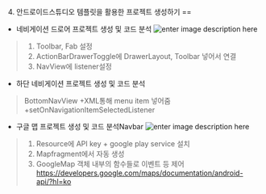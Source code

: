 4. 안드로이드스튜디오 템플릿을 활용한 프로젝트 생성하기
==

- 네비게이션 드로어 프로젝트 생성 및 코드 분석
![enter image description here](captureNav.PNG)
>1. Toolbar, Fab 설정
>2. ActionBarDrawerToggle에 DrawerLayout, Toolbar 넣어서 연결
>3. NavView에 listener설정

- 하단 네비게이션 프로젝트 생성 및 코드 분석
>BottomNavView
> +XML통해 menu item 넣어줌 
> +setOnNavigationItemSelectedListener

- 구글 맵 프로젝트 생성 및 코드 분석Navbar
![enter image description here](captureMap.PNG)
>1. Resource에 API key + google play service 설치
>2. Mapfragment에서 자동 생성
>3. GoogleMap 객체 내부의 함수들로 이벤트 등 제어
>https://developers.google.com/maps/documentation/android-api/?hl=ko
